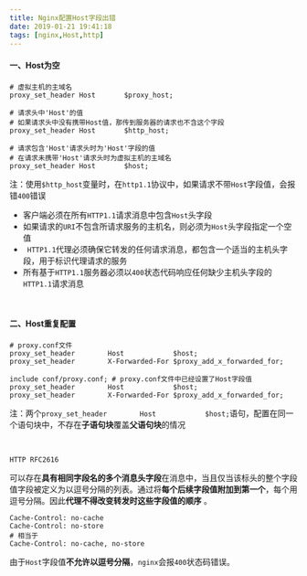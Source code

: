 ```yaml
---
title: Nginx配置Host字段出错
date: 2019-01-21 19:41:18
tags: [nginx,Host,http]
---
```


#### 一、Host为空

```nginx
# 虚拟主机的主域名
proxy_set_header Host       $proxy_host;
```

```nginx
# 请求头中'Host'的值
# 如果请求头中没有携带Host值，那传到服务器的请求也不含这个字段
proxy_set_header Host       $http_host;
```

```nginx
# 请求包含'Host'请求头时为'Host'字段的值
# 在请求未携带'Host'请求头时为虚拟主机的主域名
proxy_set_header Host       $host;
```

注：使用`$http_host`变量时，在`http1.1`协议中，如果请求不带`Host`字段值，会报错`400`错误

- 客户端必须在所有`HTTP1.1`请求消息中包含`Host`头字段
- 如果请求的`URI`不包含所请求服务的主机名，则必须为`Host`头字段指定一个空值
- ` HTTP1.1`代理必须确保它转发的任何请求消息，都包含一个适当的主机头字段，用于标识代理请求的服务
- 所有基于`HTTP1.1`服务器必须以`400`状态代码响应任何缺少主机头字段的`HTTP1.1`请求消息

<!--more-->

<br/>

#### 二、Host重复配置

```nginx
# proxy.conf文件
proxy_set_header        Host            $host;
proxy_set_header        X-Forwarded-For $proxy_add_x_forwarded_for;
```

```nginx
include conf/proxy.conf; # proxy.conf文件中已经设置了Host字段值
proxy_set_header        Host            $host;
proxy_set_header        X-Forwarded-For $proxy_add_x_forwarded_for;
```

注：两个`proxy_set_header        Host            $host;`语句，配置在同一个语句块中，不存在**子语句块**覆盖**父语句块**的情况

<br/>

`HTTP RFC2616`

可以存在**具有相同字段名的多个消息头字段**在消息中，当且仅当该标头的整个字段值字段被定义为以逗号分隔的列表。通过将**每个后续字段值附加到第一个**，每个用逗号分隔。因此**代理不得改变转发时这些字段值的顺序** 。

```nginx
Cache-Control: no-cache
Cache-Control: no-store
# 相当于
Cache-Control: no-cache, no-store
```

由于`Host`字段值**不允许以逗号分隔**，`nginx`会报`400`状态码错误。

<br/>

